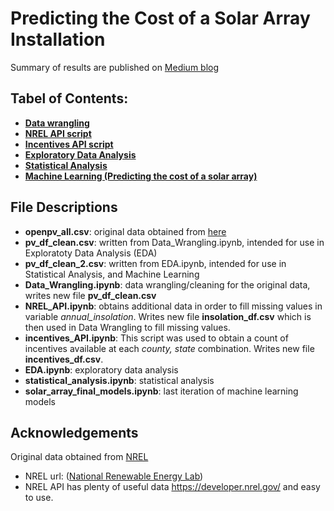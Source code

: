# Predicting the Cost of a Solar Array Installation

Summary of results are published on [Medium blog](https://medium.com/@smouzykin/solar-panel-array-what-does-it-cost-46aaa083502)

## Tabel of Contents:

- [**Data wrangling**](https://github.com/sergatron/projects/blob/master/solar_array/Data_Wrangling.ipynb)
- [**NREL API script**](https://github.com/sergatron/projects/blob/master/solar_array/NREL_API.ipynb)
- [**Incentives API script**](https://github.com/sergatron/projects/blob/master/solar_array/incentives_API.ipynb)
- [**Exploratory Data Analysis**](https://github.com/sergatron/projects/blob/master/solar_array/EDA.ipynb)
- [**Statistical Analysis**](https://github.com/sergatron/projects/blob/master/solar_array/statistical_analysis.ipynb)
- [**Machine Learning (Predicting the cost of a solar array)**](https://github.com/sergatron/projects/blob/master/solar_array/solar_array_final_models.ipynb)

## File Descriptions 
- **openpv_all.csv**: original data obtained from [here](https://openpv.nrel.gov/)
- **pv_df_clean.csv**: written from Data_Wrangling.ipynb, intended for use in Exploratoty Data Analysis (EDA)
- **pv_df_clean_2.csv**: written from EDA.ipynb, intended for use in Statistical Analysis, and Machine Learning
- **Data_Wrangling.ipynb**: data wrangling/cleaning for the original data, writes new file **pv_df_clean.csv**
- **NREL_API.ipynb**: obtains additional data in order to fill missing values in variable *annual_insolation*. Writes new file **insolation_df.csv** which is then used in Data Wrangling to fill missing values.
- **incentives_API.ipynb**: This script was used to obtain a count of incentives available at each *county, state* combination. Writes new file **incentives_df.csv**.
- **EDA.ipynb**: exploratory data analysis
- **statistical_analysis.ipynb**: statistical analysis
- **solar_array_final_models.ipynb**: last iteration of machine learning models

## Acknowledgements
Original data obtained from [NREL](https://openpv.nrel.gov/)
  - NREL url: ([National Renewable Energy Lab](https://emp.lbl.gov/tracking-the-sun/))
  - NREL API has plenty of useful data https://developer.nrel.gov/ and easy to use.
  
